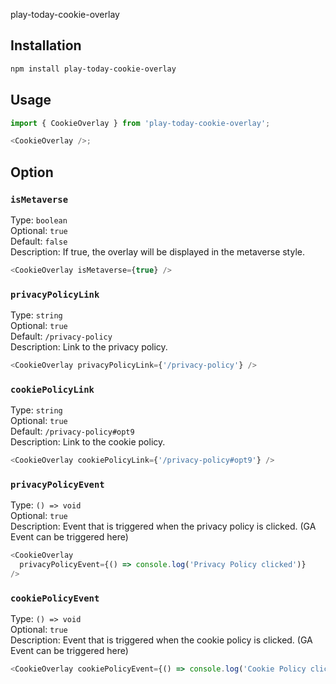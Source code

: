 play-today-cookie-overlay

## Installation

```bash
npm install play-today-cookie-overlay
```

## Usage

```javascript
import { CookieOverlay } from 'play-today-cookie-overlay';

<CookieOverlay />;
```

## Option

### `isMetaverse`

Type: `boolean`<br />
Optional: `true`<br />
Default: `false`<br />
Description: If true, the overlay will be displayed in the metaverse style.

```javascript
<CookieOverlay isMetaverse={true} />
```

### `privacyPolicyLink`

Type: `string`<br />
Optional: `true`<br />
Default: `/privacy-policy`<br />
Description: Link to the privacy policy.

```javascript
<CookieOverlay privacyPolicyLink={'/privacy-policy'} />
```

### `cookiePolicyLink`

Type: `string`<br />
Optional: `true`<br />
Default: `/privacy-policy#opt9`<br />
Description: Link to the cookie policy.

```javascript
<CookieOverlay cookiePolicyLink={'/privacy-policy#opt9'} />
```

### `privacyPolicyEvent`

Type: `() => void`<br />
Optional: `true`<br />
Description: Event that is triggered when the privacy policy is clicked. (GA Event can be triggered here)

```javascript
<CookieOverlay
  privacyPolicyEvent={() => console.log('Privacy Policy clicked')}
/>
```

### `cookiePolicyEvent`

Type: `() => void`<br />
Optional: `true`<br />
Description: Event that is triggered when the cookie policy is clicked. (GA Event can be triggered here)

```javascript
<CookieOverlay cookiePolicyEvent={() => console.log('Cookie Policy clicked')} />
```
